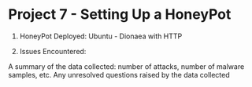 # Project 7 - Setting Up a HoneyPot

1. HoneyPot Deployed:
Ubuntu - Dionaea with HTTP

2. Issues Encountered:

A summary of the data collected: number of attacks, number of malware samples, etc.
Any unresolved questions raised by the data collected
